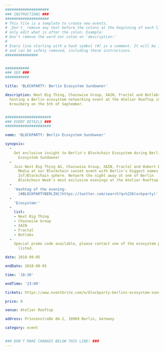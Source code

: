 ```yaml
---
####################
### INSTRUCTIONS ###
####################
# This file is a template to create new events.
# _Don't_ remove any text before the colons at the beginning of each line,
# only edit what is after the colon. Example:
# Don't remove the word nor colon on 'description:'
#
# Every line starting with a hash symbol (#) is a comment. It will be ignored
# and can be safely removed, including these instructions.
###############


###########
### SEO ###
###########

title: 'BLOCKPARTY: Berlin Ecosystem Sundowner'

description: Next Big Thing, Chainwise Group, XAIN, Fractal and Botlabs are
  hosting a Berlin ecosystem networking event at the Atelier Rooftop in
  Kreuzberg on the 5th of September.


#####################
### EVENT DETAILS ###
#####################

name: 'BLOCKPARTY: Berlin Ecosystem Sundowner'

synopsis:
  -
    Get exclusive insight to Berlin's Blockchain Ecosystem during Berlin's
      Ecosystem Sundowner
  -
    Join Next Big Thing AG, Chainwise Group, XAIN, Fractal and Hubert Burda
      Media at our Blockchain sunset event with Berlin's biggest names in the
      IoT/Blockchain sphere. Network the night away at one of Berlin
      Blockchain Week’s most exclusive evenings at the Atelier Rooftop.
  -
    'Hashtag of the evening:
      [#BLOCKPARTYBERLIN](https://twitter.com/search?q=%23blockparty)'
  -
    'Ecosystem:'
  -
    list:
    - Next Big Thing
    - Chainwise Group
    - XAIN
    - Fractal
    - Botlabs
  -
    Special promo code available, please contact one of the ecosystem partners
      listed.

date: 2018-09-05

endDate: 2018-09-05

time: '18:30'

endTime: '23:00'

tickets: https://www.eventbrite.com/e/blockparty-berlins-ecosystem-sundowner-blockchainweek-2018-tickets-49694696174

price: 0

venue: Atelier Rooftop

address: Prinzenstraße 84.2, 10969 Berlin, Germany

category: event
 

### DON'T MAKE CHANGES BELOW THIS LINE! ###
---
```

<!-- ### DON'T MAKE CHANGES BELOW THIS LINE! ### -->

<Event-Content/>
